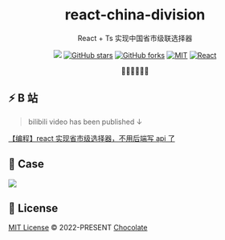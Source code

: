<h1 align="center">react-china-division</h1>

<p align="center">
React + Ts 实现中国省市级联选择器
</p>

<p align="center">
<a href="https://space.bilibili.com/351534170"><img src="https://img.shields.io/badge/dynamic/json?labelColor=FE7398&logo=bilibili&logoColor=white&label=bilibili%20fans&color=00aeec&query=%24.data.totalSubs&url=https%3A%2F%2Fapi.spencerwoo.com%2Fsubstats%2F%3Fsource%3Dbilibili%26queryKey%3D351534170" /></a>
<a href="https://github.com/Chocolate1999/react-china-division" target="__blank"><img alt="GitHub stars" src="https://img.shields.io/github/stars/Chocolate1999/react-china-division?style=social"></a>
<a href="https://github.com/Chocolate1999/react-china-division/network"><img alt="GitHub forks" src="https://img.shields.io/github/forks/Chocolate1999/react-china-division?style=social"></a>
<a href="https://github.com/Chocolate1999/react-china-division" target="__blank"><img alt="MIT" src="https://img.shields.io/github/license/Chocolate1999/react-china-division"></a>
<a href="https://github.com/Chocolate1999/react-china-division" target="__blank"><img alt="React" src="https://img.shields.io/badge/-React-%23282C34?style=flat-square&logo=react"></a>
</p>

<p align="center">
 🧑‍💻👩‍💻👨‍💻
</p>

## ⚡️ B 站

> bilibili video has been published ↓

[【编程】react 实现省市级选择器，不用后端写 api 了](https://www.bilibili.com/video/BV1AK411m7g3/)

## 📝 Case

![](https://img-blog.csdnimg.cn/a9f4d8bca53343448aaf08529bfcf70e.png)



## 📄 License

[MIT License](https://github.com/Chocolate1999/react-china-division/blob/main/LICENSE) © 2022-PRESENT [Chocolate](https://github.com/Chocolate1999)
